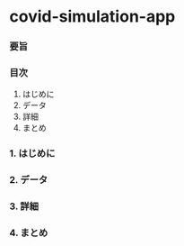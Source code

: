 # covid-simulation-app
### 要旨
### 目次
1. はじめに
2. データ
3. 詳細
4. まとめ
### 1. はじめに
### 2. データ
### 3. 詳細
### 4. まとめ